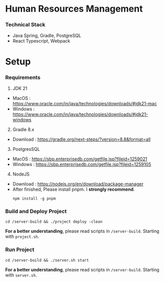 # Human Resources Management
### Technical Stack
- Java Spring, Gradle, PostgreSQL
- React Typescript, Webpack
# Setup
### Requirements
1. JDK 21
- MacOS    : https://www.oracle.com/in/java/technologies/downloads/#jdk21-mac
- Windows  : https://www.oracle.com/in/java/technologies/downloads/#jdk21-windows
2. Gradle 8.x
- Download : https://gradle.org/next-steps/?version=8.8&format=all
3. PostgresSQL
- MacOS    : https://sbp.enterprisedb.com/getfile.jsp?fileid=1259021
- Windows  : https://sbp.enterprisedb.com/getfile.jsp?fileid=1259105
4. NodeJS
- Download : https://nodejs.org/en/download/package-manager
- After finished, Please install pnpm. I **strongly recommend**.
  ```plaintext
  npm install -g pnpm
  ```
### Build and Deploy Project
```plaintext
cd /server-build && ./project deploy -clean
```
**For a better understanding**, please read scripts in ```/server-build```. Starting with ```project.sh```.
### Run Project
```plaintext
cd /server-build && ./server.sh start
```
**For a better understanding**, please read scripts in ```/server-build```. Starting with ```server.sh```.
